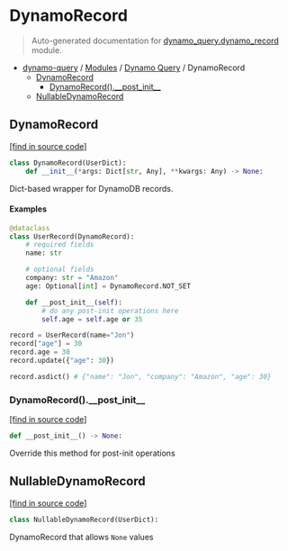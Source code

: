 # DynamoRecord

> Auto-generated documentation for [dynamo_query.dynamo_record](https://github.com/altitudenetworks/dynamoquery/blob/master/dynamo_query/dynamo_record.py) module.

- [dynamo-query](../README.md#dynamoquery) / [Modules](../MODULES.md#dynamo-query-modules) / [Dynamo Query](index.md#dynamo-query) / DynamoRecord
    - [DynamoRecord](#dynamorecord)
        - [DynamoRecord().\_\_post\_init\_\_](#dynamorecord__post_init__)
    - [NullableDynamoRecord](#nullabledynamorecord)

## DynamoRecord

[[find in source code]](https://github.com/altitudenetworks/dynamoquery/blob/master/dynamo_query/dynamo_record.py#L9)

```python
class DynamoRecord(UserDict):
    def __init__(*args: Dict[str, Any], **kwargs: Any) -> None:
```

Dict-based wrapper for DynamoDB records.

#### Examples

```python
@dataclass
class UserRecord(DynamoRecord):
    # required fields
    name: str

    # optional fields
    company: str = "Amazon"
    age: Optional[int] = DynamoRecord.NOT_SET

    def __post_init__(self):
        # do any post-init operations here
        self.age = self.age or 35

record = UserRecord(name="Jon")
record["age"] = 30
record.age = 30
record.update({"age": 30})

record.asdict() # {"name": "Jon", "company": "Amazon", "age": 30}
```

### DynamoRecord().\_\_post\_init\_\_

[[find in source code]](https://github.com/altitudenetworks/dynamoquery/blob/master/dynamo_query/dynamo_record.py#L59)

```python
def __post_init__() -> None:
```

Override this method for post-init operations

## NullableDynamoRecord

[[find in source code]](https://github.com/altitudenetworks/dynamoquery/blob/master/dynamo_query/dynamo_record.py#L246)

```python
class NullableDynamoRecord(UserDict):
```

DynamoRecord that allows `None` values
